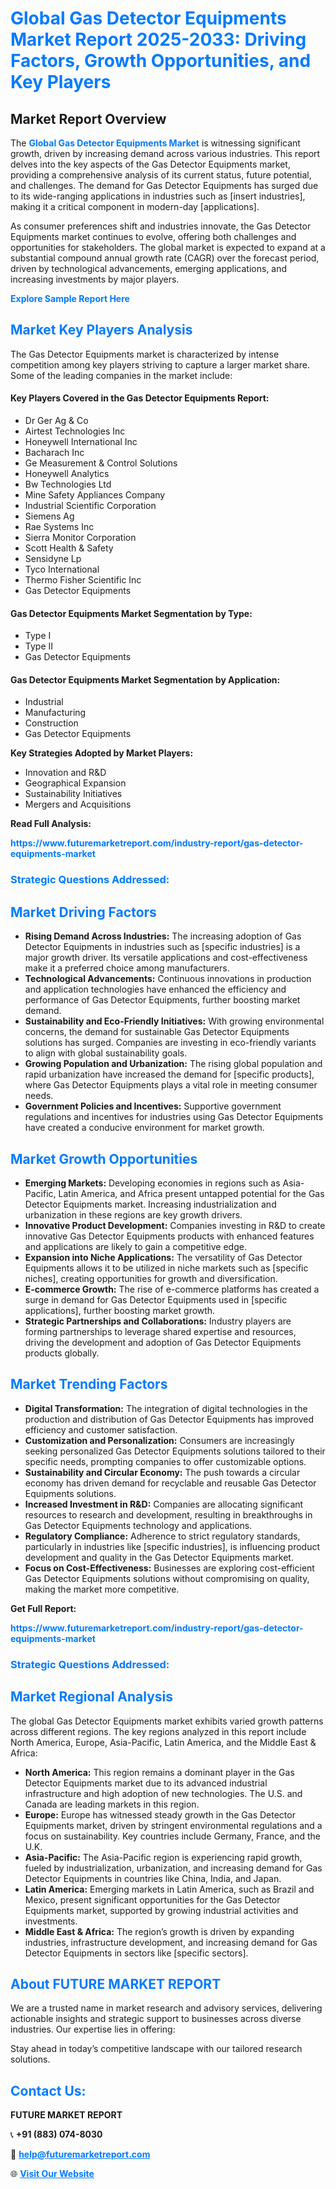 <h1 style="color: #007BFF;">Global Gas Detector Equipments Market Report 2025-2033: Driving Factors, Growth Opportunities, and Key Players</h1>

<section id="overview">
<h2>Market Report Overview</h2>
<p>The <a href="https://www.futuremarketreport.com/industry-report/gas-detector-equipments-market" style="color: #007BFF; text-decoration: none;"><strong>Global Gas Detector Equipments Market</strong></a> is witnessing significant growth, driven by increasing demand across various industries. This report delves into the key aspects of the Gas Detector Equipments market, providing a comprehensive analysis of its current status, future potential, and challenges. The demand for Gas Detector Equipments has surged due to its wide-ranging applications in industries such as [insert industries], making it a critical component in modern-day [applications].</p>
<p>As consumer preferences shift and industries innovate, the Gas Detector Equipments market continues to evolve, offering both challenges and opportunities for stakeholders. The global market is expected to expand at a substantial compound annual growth rate (CAGR) over the forecast period, driven by technological advancements, emerging applications, and increasing investments by major players.</p>
</section>

<section id="overview">
<p><a href="https://www.futuremarketreport.com/request-sample/reportId=100805" style="color: #007BFF; text-decoration: none;"><strong>Explore Sample Report Here</strong></a></p>
</section>

<section id="key-players">
<h2 style="color: #007BFF;">Market Key Players Analysis</h2>
<p>The Gas Detector Equipments market is characterized by intense competition among key players striving to capture a larger market share. Some of the leading companies in the market include:</p>
<h4>Key Players Covered in the Gas Detector Equipments Report:</h4>
<ul><li>Dr Ger Ag &amp; Co</li><li>Airtest Technologies Inc</li><li>Honeywell International Inc</li><li>Bacharach Inc</li><li>Ge Measurement &amp; Control Solutions</li><li>Honeywell Analytics</li><li>Bw Technologies Ltd</li><li>Mine Safety Appliances Company</li><li>Industrial Scientific Corporation</li><li>Siemens Ag</li><li>Rae Systems Inc</li><li>Sierra Monitor Corporation</li><li>Scott Health &amp; Safety</li><li>Sensidyne Lp</li><li>Tyco International</li><li>Thermo Fisher Scientific Inc</li><li>Gas Detector Equipments</li></ul>
<h4>Gas Detector Equipments Market Segmentation by Type:</h4>
<ul><li>Type I</li><li>Type II</li><li>Gas Detector Equipments</li></ul>

<h4>Gas Detector Equipments Market Segmentation by Application:</h4>
<ul><li>Industrial</li><li>Manufacturing</li><li>Construction</li><li>Gas Detector Equipments</li></ul>
<p><strong>Key Strategies Adopted by Market Players:</strong></p>
<ul>
<li>Innovation and R&D</li>
<li>Geographical Expansion</li>
<li>Sustainability Initiatives</li>
<li>Mergers and Acquisitions</li>
</ul>
</section>

<section>
<p><strong>Read Full Analysis: </strong></p><a href="https://www.futuremarketreport.com/industry-report/gas-detector-equipments-market" style="color: #007BFF; text-decoration: none;"><strong>https://www.futuremarketreport.com/industry-report/gas-detector-equipments-market</strong></a>
<h3 style="color: #007BFF;">Strategic Questions Addressed:</h3>
</section>

<section id="driving-factors">
<h2 style="color: #007BFF;">Market Driving Factors</h2>
<ul>
<li><strong>Rising Demand Across Industries:</strong> The increasing adoption of Gas Detector Equipments in industries such as [specific industries] is a major growth driver. Its versatile applications and cost-effectiveness make it a preferred choice among manufacturers.</li>
<li><strong>Technological Advancements:</strong> Continuous innovations in production and application technologies have enhanced the efficiency and performance of Gas Detector Equipments, further boosting market demand.</li>
<li><strong>Sustainability and Eco-Friendly Initiatives:</strong> With growing environmental concerns, the demand for sustainable Gas Detector Equipments solutions has surged. Companies are investing in eco-friendly variants to align with global sustainability goals.</li>
<li><strong>Growing Population and Urbanization:</strong> The rising global population and rapid urbanization have increased the demand for [specific products], where Gas Detector Equipments plays a vital role in meeting consumer needs.</li>
<li><strong>Government Policies and Incentives:</strong> Supportive government regulations and incentives for industries using Gas Detector Equipments have created a conducive environment for market growth.</li>
</ul>
</section>

<section id="growth-opportunities">
<h2 style="color: #007BFF;">Market Growth Opportunities</h2>
<ul>
<li><strong>Emerging Markets:</strong> Developing economies in regions such as Asia-Pacific, Latin America, and Africa present untapped potential for the Gas Detector Equipments market. Increasing industrialization and urbanization in these regions are key growth drivers.</li>
<li><strong>Innovative Product Development:</strong> Companies investing in R&D to create innovative Gas Detector Equipments products with enhanced features and applications are likely to gain a competitive edge.</li>
<li><strong>Expansion into Niche Applications:</strong> The versatility of Gas Detector Equipments allows it to be utilized in niche markets such as [specific niches], creating opportunities for growth and diversification.</li>
<li><strong>E-commerce Growth:</strong> The rise of e-commerce platforms has created a surge in demand for Gas Detector Equipments used in [specific applications], further boosting market growth.</li>
<li><strong>Strategic Partnerships and Collaborations:</strong> Industry players are forming partnerships to leverage shared expertise and resources, driving the development and adoption of Gas Detector Equipments products globally.</li>
</ul>
</section>

<section id="trending-factors">
<h2 style="color: #007BFF;">Market Trending Factors</h2>
<ul>
<li><strong>Digital Transformation:</strong> The integration of digital technologies in the production and distribution of Gas Detector Equipments has improved efficiency and customer satisfaction.</li>
<li><strong>Customization and Personalization:</strong> Consumers are increasingly seeking personalized Gas Detector Equipments solutions tailored to their specific needs, prompting companies to offer customizable options.</li>
<li><strong>Sustainability and Circular Economy:</strong> The push towards a circular economy has driven demand for recyclable and reusable Gas Detector Equipments solutions.</li>
<li><strong>Increased Investment in R&D:</strong> Companies are allocating significant resources to research and development, resulting in breakthroughs in Gas Detector Equipments technology and applications.</li>
<li><strong>Regulatory Compliance:</strong> Adherence to strict regulatory standards, particularly in industries like [specific industries], is influencing product development and quality in the Gas Detector Equipments market.</li>
<li><strong>Focus on Cost-Effectiveness:</strong> Businesses are exploring cost-efficient Gas Detector Equipments solutions without compromising on quality, making the market more competitive.</li>
</ul>
</section>

<section>
<p><strong>Get Full Report: </strong></p><a href="https://www.futuremarketreport.com/industry-report/gas-detector-equipments-market" style="color: #007BFF; text-decoration: none;"><strong>https://www.futuremarketreport.com/industry-report/gas-detector-equipments-market</strong></a>
<h3 style="color: #007BFF;">Strategic Questions Addressed:</h3>
</section>


<section id="regional-analysis">
<h2 style="color: #007BFF;">Market Regional Analysis</h2>
<p>The global Gas Detector Equipments market exhibits varied growth patterns across different regions. The key regions analyzed in this report include North America, Europe, Asia-Pacific, Latin America, and the Middle East & Africa:</p>
<ul>
<li><strong>North America:</strong> This region remains a dominant player in the Gas Detector Equipments market due to its advanced industrial infrastructure and high adoption of new technologies. The U.S. and Canada are leading markets in this region.</li>
<li><strong>Europe:</strong> Europe has witnessed steady growth in the Gas Detector Equipments market, driven by stringent environmental regulations and a focus on sustainability. Key countries include Germany, France, and the U.K.</li>
<li><strong>Asia-Pacific:</strong> The Asia-Pacific region is experiencing rapid growth, fueled by industrialization, urbanization, and increasing demand for Gas Detector Equipments in countries like China, India, and Japan.</li>
<li><strong>Latin America:</strong> Emerging markets in Latin America, such as Brazil and Mexico, present significant opportunities for the Gas Detector Equipments market, supported by growing industrial activities and investments.</li>
<li><strong>Middle East & Africa:</strong> The region’s growth is driven by expanding industries, infrastructure development, and increasing demand for Gas Detector Equipments in sectors like [specific sectors].</li>
</ul>
</section>

<footer>
<h2 style="color: #007BFF;">About FUTURE MARKET REPORT</h2>
<p>We are a trusted name in market research and advisory services, delivering actionable insights and strategic support to businesses across diverse industries. Our expertise lies in offering:</p>

<p>Stay ahead in today’s competitive landscape with our tailored research solutions.</p>

<h2 style="color: #007BFF;">Contact Us:</h2>
<p><strong>FUTURE MARKET REPORT</strong></p>
<p>📞 <strong>+91 (883) 074-8030</strong></p>
<p>📧 <strong><a href="mailto:help@futuremarketreport.com" style="color: #007BFF;">help@futuremarketreport.com</a></strong></p>
<p>🌐 <strong><a href="https://www.futuremarketreport.com/" style="color: #007BFF;">Visit Our Website</a></strong></p>
</footer>